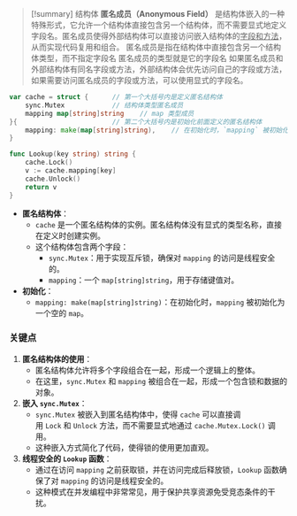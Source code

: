 > [!summary] 
> 结构体 **匿名成员（Anonymous Field）** 是结构体嵌入的一种特殊形式，它允许一个结构体直接包含另一个结构体，而不需要显式地定义字段名。匿名成员使得外部结构体可以直接访问嵌入结构体的<u>字段和方法</u>，从而实现代码复用和组合。
匿名成员是指在结构体中直接包含另一个结构体类型，而不指定字段名
匿名成员的类型就是它的字段名
如果匿名成员和外部结构体有同名字段或方法，外部结构体会优先访问自己的字段或方法，如果需要访问匿名成员的字段或方法，可以使用显式的字段名。 

``` go
var cache = struct {      // 第一个大括号内是定义匿名结构体
    sync.Mutex            // 结构体类型匿名成员
    mapping map[string]string    // map 类型成员
}{                        // 第二个大括号内是初始化前面定义的匿名结构体
    mapping: make(map[string]string),    // 在初始化时，`mapping` 被初始化为一个空的 `map`
}

func Lookup(key string) string {
    cache.Lock()
    v := cache.mapping[key]
    cache.Unlock()
    return v
}
```
- **匿名结构体**：
    - `cache` 是一个匿名结构体的实例。匿名结构体没有显式的类型名称，直接在定义时创建实例。
    - 这个结构体包含两个字段：
        - `sync.Mutex`：用于实现互斥锁，确保对 `mapping` 的访问是线程安全的。
        - `mapping`：一个 `map[string]string`，用于存储键值对。
- **初始化**：
    - `mapping: make(map[string]string)`：在初始化时，`mapping` 被初始化为一个空的 `map`。
### 关键点
1. **匿名结构体的使用**：
    - 匿名结构体允许将多个字段组合在一起，形成一个逻辑上的整体。
    - 在这里，`sync.Mutex` 和 `mapping` 被组合在一起，形成一个包含锁和数据的对象。
2. **嵌入 `sync.Mutex`**：
    - `sync.Mutex` 被嵌入到匿名结构体中，使得 `cache` 可以直接调用 `Lock` 和 `Unlock` 方法，而不需要显式地通过 `cache.Mutex.Lock()` 调用。
    - 这种嵌入方式简化了代码，使得锁的使用更加直观。
3. **线程安全的 `Lookup` 函数**：
    - 通过在访问 `mapping` 之前获取锁，并在访问完成后释放锁，`Lookup` 函数确保了对 `mapping` 的访问是线程安全的。
    - 这种模式在并发编程中非常常见，用于保护共享资源免受竞态条件的干扰。
